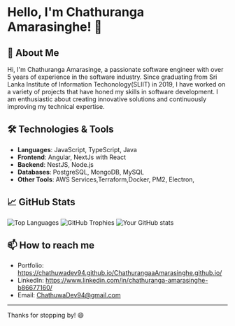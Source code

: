 # Hello, I'm Chathuranga Amarasinghe! 👋

## 🚀 About Me

Hi, I'm Chathuranga Amarasinge, a passionate software engineer with over 5 years of experience in the software industry.
Since graduating from Sri Lanka Institute of Information Techonology(SLIIT) in 2019, I have worked on a variety of projects that have honed my skills in software development. 
I am enthusiastic about creating innovative solutions and continuously improving my technical expertise.


## 🛠 Technologies & Tools

- **Languages**: JavaScript, TypeScript, Java
- **Frontend**: Angular, NextJs with React
- **Backend**: NestJS, Node.js
- **Databases**: PostgreSQL, MongoDB, MySQL
- **Other Tools**: AWS Services,Terraform,Docker, PM2, Electron,

## 📈 GitHub Stats

![Top Languages](https://github-readme-stats.vercel.app/api/top-langs/?username=chathuwadev94&layout=compact&theme=radical)
![GitHub Trophies](https://github-profile-trophy.vercel.app/?username=chathuwadev94&theme=radical)
![Your GitHub stats](https://github-readme-stats.vercel.app/api?username=chathuwadev94&show_icons=true&theme=radical)

## 📫 How to reach me

- Portfolio: https://chathuwadev94.github.io/ChathurangaaAmarasinghe.github.io/
- LinkedIn: https://www.linkedin.com/in/chathuranga-amarasinghe-b86677160/
- Email: ChathuwaDev94@gmail.com

---

Thanks for stopping by! 😄
